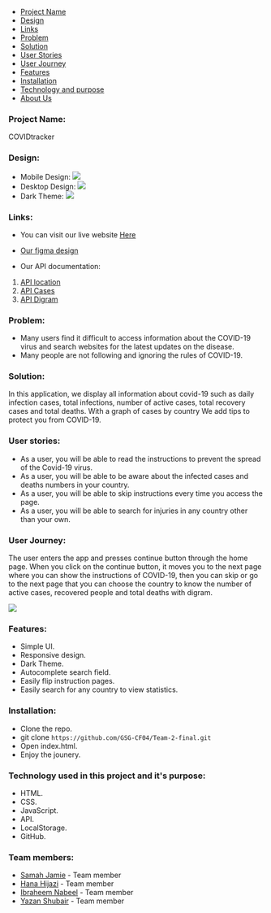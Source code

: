 * [Project Name](#name)
* [Design](#design)
* [Links](#links)
* [Problem](#problem)
* [Solution](#solution)
* [User Stories](#stories)
* [User Journey](#journey)
* [Features](#Features)
* [Installation](#install)
* [Technology and purpose](#technology)
* [About Us](#about-us)



### **Project Name:** <span id='name'></span>
COVIDtracker

### **Design:** <span id='design'></span>
* Mobile Design:
![](https://i.imgur.com/e9m9tW1.jpg)
* Desktop Design:
![](https://i.imgur.com/XE0YJfx.jpg)
* Dark Theme:
![](https://i.imgur.com/XY8mTuC.jpg)

### **Links:** <span id='links'></span>
* You can visit our live website [Here](https://github.com/GSG-CF04/COVIDtracker)

* [Our figma design](https://www.figma.com/file/VF9lTTZuCsNtRyAUgkNn3I/Team-02-final?node-id=0%3A1)

* Our API documentation: 
1. [API location](https://api.ipgeolocation.io/ipgeo?apiKey=cf2be30a619a447897245a7857d48018) 
2. [API Cases](https://documenter.getpostman.com/view/10808728/SzS8rjbc)
3. [API Digram](https://corona.dnsforfamily.com/api.txt)

### **Problem:** <span id='problem'></span>

* Many users find it difficult to access information about the COVID-19 virus and search websites for the latest updates on the disease.
* Many people are not following and ignoring the rules of COVID-19.
<!--[](https://i.imgur.com/HRS8B2H.jpg) -->

### **Solution:** <span id='solution'></span>
In this application, we display all information about covid-19 such as daily infection cases, total infections, number of active cases, total recovery cases and total deaths.
With a graph of cases by country
We add tips to protect you from COVID-19.

### **User stories:** <span id='stories'></span>

* As a user, you will be able to read the instructions to prevent the spread of the Covid-19 virus.
* As a user, you will be able to be aware about the infected cases and deaths numbers in your country.
* As a user, you will be able to skip instructions every time you access the page.
* As a user, you will be able to search for injuries in any country other than your own.

### **User Journey:** <span id='journey'></span>
The user enters the app and presses continue button through the home page. When you click on the continue button, it moves you to the next page where you can show the instructions of COVID-19, then you can skip or go to the next page that you can choose the country to know the number of active cases, recovered people and total deaths with digram.

![](https://i.imgur.com/zP1Ac70.jpg)

### **Features:** <span id='Features'></span>
* Simple UI.
* Responsive design.
* Dark Theme.
* Autocomplete search field.
* Easily flip instruction pages.
* Easily search for any country to view statistics.
### **Installation:** <span id='install'></span>
* Clone the repo.
* git clone `https://github.com/GSG-CF04/Team-2-final.git`
* Open index.html.
* Enjoy the jounery.

### **Technology used in this project and it's purpose:** <span id='technology'></span>

* HTML.
* CSS.
* JavaScript.
* API.
* LocalStorage.
* GitHub.
### **Team members:** <span id='about-us'></span>
- [Samah Jamie](https://github.com/samahjamie) - Team member
- [Hana Hijazi](https://github.com/techhana2014) - Team member
- [Ibraheem Nabeel](https://github.com/Ibrahimnabeel9) - Team member
- [Yazan Shubair](https://github.com/yazan05) - Team member